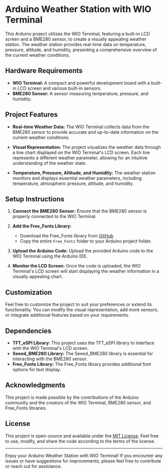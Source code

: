 # Arduino Weather Station with WIO Terminal

This Arduino project utilizes the WIO Terminal, featuring a built-in LCD screen and a BME280 sensor, to create a visually appealing weather station. The weather station provides real-time data on temperature, pressure, altitude, and humidity, presenting a comprehensive overview of the current weather conditions.

## Hardware Requirements

- **WIO Terminal:** A compact and powerful development board with a built-in LCD screen and various built-in sensors.
- **BME280 Sensor:** A sensor measuring temperature, pressure, and humidity.

## Project Features

- **Real-time Weather Data:** The WIO Terminal collects data from the BME280 sensor to provide accurate and up-to-date information on the current weather conditions.

- **Visual Representation:** The project visualizes the weather data through a line chart displayed on the WIO Terminal's LCD screen. Each line represents a different weather parameter, allowing for an intuitive understanding of the weather state.

- **Temperature, Pressure, Altitude, and Humidity:** The weather station monitors and displays essential weather parameters, including temperature, atmospheric pressure, altitude, and humidity.

## Setup Instructions

1. **Connect the BME280 Sensor:** Ensure that the BME280 sensor is properly connected to the WIO Terminal.

2. **Add the Free_Fonts Library:**
    - Download the Free_Fonts library from [GitHub](https://github.com/lewisxhe/Free_Fonts).
    - Copy the entire `Free_Fonts` folder to your Arduino project folder.

3. **Upload the Arduino Code:** Upload the provided Arduino code to the WIO Terminal using the Arduino IDE.

4. **Monitor the LCD Screen:** Once the code is uploaded, the WIO Terminal's LCD screen will start displaying the weather information in a visually appealing chart.

## Customization

Feel free to customize the project to suit your preferences or extend its functionality. You can modify the visual representation, add more sensors, or integrate additional features based on your requirements.

## Dependencies

- **TFT_eSPI Library:** This project uses the TFT_eSPI library to interface with the WIO Terminal's LCD screen.
- **Seeed_BME280 Library:** The Seeed_BME280 library is essential for interacting with the BME280 sensor.
- **Free_Fonts Library:** The Free_Fonts library provides additional font options for text display.

## Acknowledgments

This project is made possible by the contributions of the Arduino community and the creators of the WIO Terminal, BME280 sensor, and Free_Fonts libraries.

## License

This project is open-source and available under the [MIT License](LICENSE). Feel free to use, modify, and share the code according to the terms of the license.

---

Enjoy your Arduino Weather Station with WIO Terminal! If you encounter any issues or have suggestions for improvements, please feel free to contribute or reach out for assistance.
